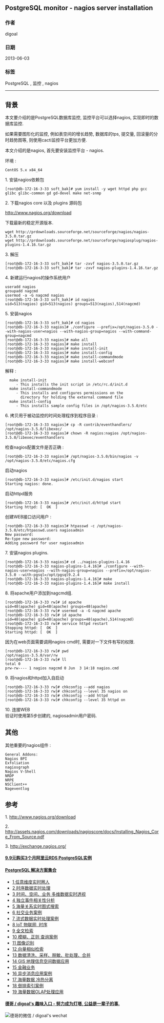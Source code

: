 ## PostgreSQL monitor - nagios server installation  
         
### 作者         
digoal          
            
### 日期          
2013-06-03                                    
          
### 标签                                                                                                                          
PostgreSQL , 监控 , nagios        
        
----          
        
## 背景    
本文要介绍的是PostgreSQL数据库监控, 监控平台可以选择nagios, 实现即时的数据库监控.  
  
如果需要图形化的监控, 例如表空间的增长趋势, 数据库的tps, 提交量, 回滚量的分时趋势图等, 则使用cacti监控平台更加方便.  
  
本文介绍的是nagios, 首先要安装监控平台 - nagios.  
  
环境 :   
  
```  
CentOS 5.x x84_64  
```  
  
1\. 安装nagios依赖包  
  
```  
[root@db-172-16-3-33 soft_bak]# yum install -y wget httpd php gcc glibc glibc-common gd gd-devel make net-snmp  
```  
  
2\. 下载nagios core 以及 plugins 源码包  
  
http://www.nagios.org/download  
  
下载最新的稳定开源版本.  
  
```  
wget http://prdownloads.sourceforge.net/sourceforge/nagios/nagios-3.5.0.tar.gz  
wget http://prdownloads.sourceforge.net/sourceforge/nagiosplug/nagios-plugins-1.4.16.tar.gz  
```  
  
3\. 解压  
  
```  
[root@db-172-16-3-33 soft_bak]# tar -zxvf nagios-3.5.0.tar.gz  
[root@db-172-16-3-33 soft_bak]# tar -zxvf nagios-plugins-1.4.16.tar.gz  
```  
  
4\. 新建运行nagios的操作系统用户  
  
```  
useradd nagios  
groupadd nagcmd  
usermod -a -G nagcmd nagios  
[root@db-172-16-3-33 soft_bak]# id nagios  
uid=513(nagios) gid=513(nagios) groups=513(nagios),514(nagcmd)  
```  
  
5\. 安装nagios  
  
```  
[root@db-172-16-3-33 soft_bak]# cd nagios  
[root@db-172-16-3-33 nagios]# ./configure --prefix=/opt/nagios-3.5.0 --with-nagios-user=nagios --with-nagios-group=nagios --with-command-group=nagcmd  
[root@db-172-16-3-33 nagios]# make all  
[root@db-172-16-3-33 nagios]# make install  
[root@db-172-16-3-33 nagios]# make install-init  
[root@db-172-16-3-33 nagios]# make install-config  
[root@db-172-16-3-33 nagios]# make install-commandmode  
[root@db-172-16-3-33 nagios]# make install-webconf  
```  
  
解释 :   
  
```  
  make install-init  
     - This installs the init script in /etc/rc.d/init.d  
  make install-commandmode  
     - This installs and configures permissions on the  
       directory for holding the external command file  
  make install-config  
     - This installs sample config files in /opt/nagios-3.5.0/etc  
```  
  
6\. 拷贝用于被动监控的时间处理程序到程序目录 :   
  
```  
[root@db-172-16-3-33 nagios]# cp -R contrib/eventhandlers/ /opt/nagios-3.5.0/libexec/  
[root@db-172-16-3-33 nagios]# chown -R nagios:nagios /opt/nagios-3.5.0/libexec/eventhandlers  
```  
  
检查nagios配置文件是否正确 :   
  
```  
[root@db-172-16-3-33 nagios]# /opt/nagios-3.5.0/bin/nagios -v /opt/nagios-3.5.0/etc/nagios.cfg  
```  
  
启动nagios  
  
```  
[root@db-172-16-3-33 nagios]# /etc/init.d/nagios start  
Starting nagios: done.  
```  
  
启动httpd服务  
  
```  
[root@db-172-16-3-33 nagios]# /etc/init.d/httpd start  
Starting httpd: [  OK  ]  
```  
  
创建WEB接口访问用户 :   
  
```  
[root@db-172-16-3-33 nagios]# htpasswd -c /opt/nagios-3.5.0/etc/htpasswd.users nagiosadmin  
New password:   
Re-type new password:   
Adding password for user nagiosadmin  
```  
  
7\. 安装nagios plugins.  
  
```  
[root@db-172-16-3-33 nagios]# cd ../nagios-plugins-1.4.16  
[root@db-172-16-3-33 nagios-plugins-1.4.16]# ./configure --with-nagios-user=nagios --with-nagios-group=nagios --prefix=/opt/nagios-3.5.0 --with-pgsql=/opt/pgsql9.2.4  
[root@db-172-16-3-33 nagios-plugins-1.4.16]# make  
[root@db-172-16-3-33 nagios-plugins-1.4.16]# make install  
```  
  
8\. 将apache用户添加到nagcmd组.  
  
```  
[root@db-172-16-3-33 rw]# id apache  
uid=48(apache) gid=48(apache) groups=48(apache)  
[root@db-172-16-3-33 rw]# usermod -a -G nagcmd apache  
[root@db-172-16-3-33 rw]# id apache  
uid=48(apache) gid=48(apache) groups=48(apache),514(nagcmd)  
[root@db-172-16-3-33 rw]# service httpd restart  
Stopping httpd: [  OK  ]  
Starting httpd: [  OK  ]  
```  
  
因为在web页面需要调用nagios cmd时, 需要对一下文件有写的权限.  
  
```  
[root@db-172-16-3-33 rw]# pwd  
/opt/nagios-3.5.0/var/rw  
[root@db-172-16-3-33 rw]# ll  
total 0  
prw-rw---- 1 nagios nagcmd 0 Jun  3 14:18 nagios.cmd  
```  
  
9\. 将nagios和httpd加入自启动  
  
```  
[root@db-172-16-3-33 rw]# chkconfig --add nagios  
[root@db-172-16-3-33 rw]# chkconfig --level 35 nagios on  
[root@db-172-16-3-33 rw]# chkconfig --add httpd  
[root@db-172-16-3-33 rw]# chkconfig --level 35 httpd on  
```  
  
10\. 连接WEB  
验证时使用第5步创建的, nagiosadmin用户密码.  
  
## 其他  
其他重要的nagios组件 :   
  
```  
General Addons:  
Nagios BPI  
Exfoliation  
nagiosgraph  
Nagios V-Shell  
NRDP  
NRPE  
NSClient++  
Nageventlog  
```  
  
## 参考  
1\. http://www.nagios.org/download  
  
2\. http://assets.nagios.com/downloads/nagioscore/docs/Installing_Nagios_Core_From_Source.pdf  
  
3\. http://exchange.nagios.org/  
                                                              
                                                                      
                            
  
  
  
  
  
  
  
  
  
  
  
  
  
  
  
  
  
  
  
  
  
  
  
  
  
  
  
  
  
  
  
  
  
  
  
  
  
  
  
  
  
  
  
  
  
  
  
  
  
  
  
  
  
  
  
#### [9.9元购买3个月阿里云RDS PostgreSQL实例](https://www.aliyun.com/database/postgresqlactivity "57258f76c37864c6e6d23383d05714ea")
  
  
#### [PostgreSQL 解决方案集合](https://yq.aliyun.com/topic/118 "40cff096e9ed7122c512b35d8561d9c8")
- [1 任意维度实时圈人](https://yq.aliyun.com/topic/118 "40cff096e9ed7122c512b35d8561d9c8")
- [2 时序数据实时处理](https://yq.aliyun.com/topic/118 "40cff096e9ed7122c512b35d8561d9c8")
- [3 时间、空间、业务 多维数据实时透视](https://yq.aliyun.com/topic/118 "40cff096e9ed7122c512b35d8561d9c8")
- [4 独立事件相关性分析](https://yq.aliyun.com/topic/118 "40cff096e9ed7122c512b35d8561d9c8")
- [5 海量关系实时图式搜索](https://yq.aliyun.com/topic/118 "40cff096e9ed7122c512b35d8561d9c8")
- [6 社交业务案例](https://yq.aliyun.com/topic/118 "40cff096e9ed7122c512b35d8561d9c8")
- [7 流式数据实时处理案例](https://yq.aliyun.com/topic/118 "40cff096e9ed7122c512b35d8561d9c8")
- [8 IoT 物联网, 时序](https://yq.aliyun.com/topic/118 "40cff096e9ed7122c512b35d8561d9c8")
- [9 全文检索](https://yq.aliyun.com/topic/118 "40cff096e9ed7122c512b35d8561d9c8")
- [10 模糊、正则 查询案例](https://yq.aliyun.com/topic/118 "40cff096e9ed7122c512b35d8561d9c8")
- [11 图像识别](https://yq.aliyun.com/topic/118 "40cff096e9ed7122c512b35d8561d9c8")
- [12 向量相似检索](https://yq.aliyun.com/topic/118 "40cff096e9ed7122c512b35d8561d9c8")
- [13 数据清洗、采样、脱敏、批处理、合并](https://yq.aliyun.com/topic/118 "40cff096e9ed7122c512b35d8561d9c8")
- [14 GIS 地理信息空间数据应用](https://yq.aliyun.com/topic/118 "40cff096e9ed7122c512b35d8561d9c8")
- [15 金融业务](https://yq.aliyun.com/topic/118 "40cff096e9ed7122c512b35d8561d9c8")
- [16 异步消息应用案例](https://yq.aliyun.com/topic/118 "40cff096e9ed7122c512b35d8561d9c8")
- [17 海量数据 冷热分离](https://yq.aliyun.com/topic/118 "40cff096e9ed7122c512b35d8561d9c8")
- [18 倒排索引案例](https://yq.aliyun.com/topic/118 "40cff096e9ed7122c512b35d8561d9c8")
- [19 海量数据OLAP处理应用](https://yq.aliyun.com/topic/118 "40cff096e9ed7122c512b35d8561d9c8")
  
  
#### [德哥 / digoal's 趣味入口 - 努力成为灯塔, 公益是一辈子的事.](https://github.com/digoal/blog/blob/master/README.md "22709685feb7cab07d30f30387f0a9ae")
  
  
![德哥的微信 / digoal's wechat](../pic/digoal_weixin.jpg "f7ad92eeba24523fd47a6e1a0e691b59")
  
